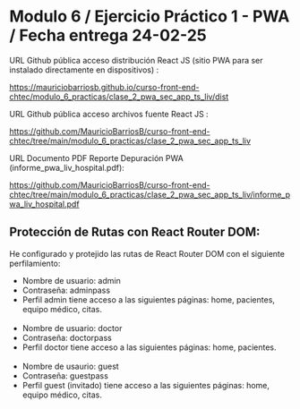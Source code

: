 # Modulo 6 / Ejercicio Práctico 1 - PWA / Fecha entrega 24-02-25

URL Github pública acceso distribución React JS (sitio PWA para ser instalado directamente en dispositivos) :

https://mauriciobarriosb.github.io/curso-front-end-chtec/modulo_6_practicas/clase_2_pwa_sec_app_ts_liv/dist

URL Github pública acceso archivos fuente React JS :

https://github.com/MauricioBarriosB/curso-front-end-chtec/tree/main/modulo_6_practicas/clase_2_pwa_sec_app_ts_liv

URL Documento PDF Reporte Depuración PWA (informe_pwa_liv_hospital.pdf):

https://github.com/MauricioBarriosB/curso-front-end-chtec/tree/main/modulo_6_practicas/clase_2_pwa_sec_app_ts_liv/informe_pwa_liv_hospital.pdf

## Protección de Rutas con React Router DOM:

He configurado y protejido las rutas de React Router DOM con el siguiente perfilamiento:

* Nombre de usuario: admin
* Contraseña: adminpass
* Perfil admin tiene acceso a las siguientes páginas: home, pacientes, equipo médico, citas.<br/><br/>
* Nombre de usuario: doctor
* Contraseña: doctorpass
* Perfil doctor tiene acceso a las siguientes páginas: home, pacientes.<br/><br/>
* Nombre de usaurio: guest 
* Contraseña: guestpass
* Perfil guest (invitado) tiene acceso a las siguientes páginas:  home, equipo médico, citas.